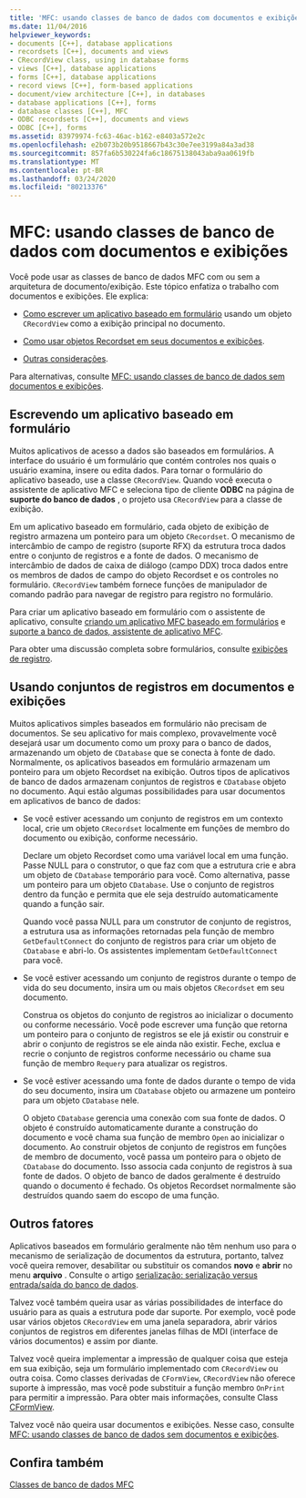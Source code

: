 ```yaml
---
title: 'MFC: usando classes de banco de dados com documentos e exibições'
ms.date: 11/04/2016
helpviewer_keywords:
- documents [C++], database applications
- recordsets [C++], documents and views
- CRecordView class, using in database forms
- views [C++], database applications
- forms [C++], database applications
- record views [C++], form-based applications
- document/view architecture [C++], in databases
- database applications [C++], forms
- database classes [C++], MFC
- ODBC recordsets [C++], documents and views
- ODBC [C++], forms
ms.assetid: 83979974-fc63-46ac-b162-e8403a572e2c
ms.openlocfilehash: e2b073b20b9518667b43c30e7ee3199a84a3ad38
ms.sourcegitcommit: 857fa6b530224fa6c18675138043aba9aa0619fb
ms.translationtype: MT
ms.contentlocale: pt-BR
ms.lasthandoff: 03/24/2020
ms.locfileid: "80213376"
---
```

# <a name="mfc-using-database-classes-with-documents-and-views"></a>MFC: usando classes de banco de dados com documentos e exibições

Você pode usar as classes de banco de dados MFC com ou sem a arquitetura de documento/exibição. Este tópico enfatiza o trabalho com documentos e exibições. Ele explica:

- [Como escrever um aplicativo baseado em formulário](#_core_writing_a_form.2d.based_application) usando um objeto `CRecordView` como a exibição principal no documento.

- [Como usar objetos Recordset em seus documentos e exibições](#_core_using_recordsets_in_documents_and_views).

- [Outras considerações](#_core_other_factors).

Para alternativas, consulte [MFC: usando classes de banco de dados sem documentos e exibições](../data/mfc-using-database-classes-without-documents-and-views.md).

##  <a name="writing-a-form-based-application"></a><a name="_core_writing_a_form.2d.based_application"></a>Escrevendo um aplicativo baseado em formulário

Muitos aplicativos de acesso a dados são baseados em formulários. A interface do usuário é um formulário que contém controles nos quais o usuário examina, insere ou edita dados. Para tornar o formulário do aplicativo baseado, use a classe `CRecordView`. Quando você executa o assistente de aplicativo MFC e seleciona tipo de cliente **ODBC** na página de **suporte do banco de dados** , o projeto usa `CRecordView` para a classe de exibição.

Em um aplicativo baseado em formulário, cada objeto de exibição de registro armazena um ponteiro para um objeto `CRecordset`. O mecanismo de intercâmbio de campo de registro (suporte RFX) da estrutura troca dados entre o conjunto de registros e a fonte de dados. O mecanismo de intercâmbio de dados de caixa de diálogo (campo DDX) troca dados entre os membros de dados de campo do objeto Recordset e os controles no formulário. `CRecordView` também fornece funções de manipulador de comando padrão para navegar de registro para registro no formulário.

Para criar um aplicativo baseado em formulário com o assistente de aplicativo, consulte [criando um aplicativo MFC baseado em formulários](../mfc/reference/creating-a-forms-based-mfc-application.md) e [suporte a banco de dados, assistente de aplicativo MFC](../mfc/reference/database-support-mfc-application-wizard.md).

Para obter uma discussão completa sobre formulários, consulte [exibições de registro](../data/record-views-mfc-data-access.md).

##  <a name="using-recordsets-in-documents-and-views"></a><a name="_core_using_recordsets_in_documents_and_views"></a>Usando conjuntos de registros em documentos e exibições

Muitos aplicativos simples baseados em formulário não precisam de documentos. Se seu aplicativo for mais complexo, provavelmente você desejará usar um documento como um proxy para o banco de dados, armazenando um objeto de `CDatabase` que se conecta à fonte de dado. Normalmente, os aplicativos baseados em formulário armazenam um ponteiro para um objeto Recordset na exibição. Outros tipos de aplicativos de banco de dados armazenam conjuntos de registros e `CDatabase` objeto no documento. Aqui estão algumas possibilidades para usar documentos em aplicativos de banco de dados:

- Se você estiver acessando um conjunto de registros em um contexto local, crie um objeto `CRecordset` localmente em funções de membro do documento ou exibição, conforme necessário.

   Declare um objeto Recordset como uma variável local em uma função. Passe NULL para o construtor, o que faz com que a estrutura crie e abra um objeto de `CDatabase` temporário para você. Como alternativa, passe um ponteiro para um objeto `CDatabase`. Use o conjunto de registros dentro da função e permita que ele seja destruído automaticamente quando a função sair.

   Quando você passa NULL para um construtor de conjunto de registros, a estrutura usa as informações retornadas pela função de membro `GetDefaultConnect` do conjunto de registros para criar um objeto de `CDatabase` e abri-lo. Os assistentes implementam `GetDefaultConnect` para você.

- Se você estiver acessando um conjunto de registros durante o tempo de vida do seu documento, insira um ou mais objetos `CRecordset` em seu documento.

   Construa os objetos do conjunto de registros ao inicializar o documento ou conforme necessário. Você pode escrever uma função que retorna um ponteiro para o conjunto de registros se ele já existir ou construir e abrir o conjunto de registros se ele ainda não existir. Feche, exclua e recrie o conjunto de registros conforme necessário ou chame sua função de membro `Requery` para atualizar os registros.

- Se você estiver acessando uma fonte de dados durante o tempo de vida do seu documento, insira um `CDatabase` objeto ou armazene um ponteiro para um objeto `CDatabase` nele.

   O objeto `CDatabase` gerencia uma conexão com sua fonte de dados. O objeto é construído automaticamente durante a construção do documento e você chama sua função de membro `Open` ao inicializar o documento. Ao construir objetos de conjunto de registros em funções de membro de documento, você passa um ponteiro para o objeto de `CDatabase` do documento. Isso associa cada conjunto de registros à sua fonte de dados. O objeto de banco de dados geralmente é destruído quando o documento é fechado. Os objetos Recordset normalmente são destruídos quando saem do escopo de uma função.

##  <a name="other-factors"></a><a name="_core_other_factors"></a>Outros fatores

Aplicativos baseados em formulário geralmente não têm nenhum uso para o mecanismo de serialização de documentos da estrutura, portanto, talvez você queira remover, desabilitar ou substituir os comandos **novo** e **abrir** no menu **arquivo** . Consulte o artigo [serialização: serialização versus entrada/saída do banco de dados](../mfc/serialization-serialization-vs-database-input-output.md).

Talvez você também queira usar as várias possibilidades de interface do usuário para as quais a estrutura pode dar suporte. Por exemplo, você pode usar vários objetos `CRecordView` em uma janela separadora, abrir vários conjuntos de registros em diferentes janelas filhas de MDI (interface de vários documentos) e assim por diante.

Talvez você queira implementar a impressão de qualquer coisa que esteja em sua exibição, seja um formulário implementado com `CRecordView` ou outra coisa. Como classes derivadas de `CFormView`, `CRecordView` não oferece suporte à impressão, mas você pode substituir a função membro `OnPrint` para permitir a impressão. Para obter mais informações, consulte Class [CFormView](../mfc/reference/cformview-class.md).

Talvez você não queira usar documentos e exibições. Nesse caso, consulte [MFC: usando classes de banco de dados sem documentos e exibições](../data/mfc-using-database-classes-without-documents-and-views.md).

## <a name="see-also"></a>Confira também

[Classes de banco de dados MFC](../data/mfc-database-classes-odbc-and-dao.md)
